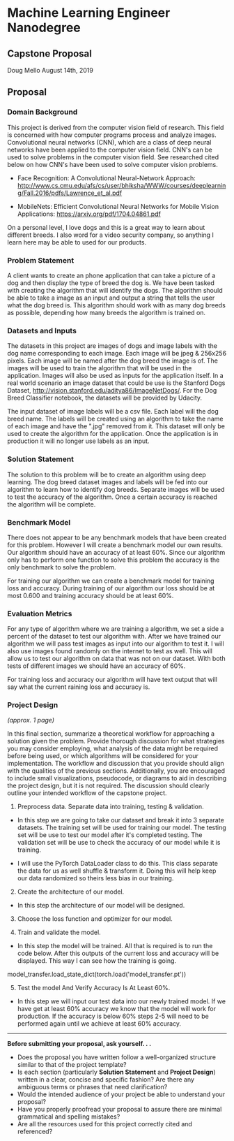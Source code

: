 # Machine Learning Engineer Nanodegree
## Capstone Proposal
Doug Mello
August 14th, 2019

## Proposal

### Domain Background

This project is derived from the computer vision field of research. This field is concerned with how computer programs process and analyze images. Convolutional neural networks (CNN), which are a class of deep neural networks have been applied to the computer vision field. CNN's can be used to solve problems in the computer vision field. See researched cited below on how CNN's have been used to solve computer vision problems.

- Face Recognition: A Convolutional Neural-Network Approach: http://www.cs.cmu.edu/afs/cs/user/bhiksha/WWW/courses/deeplearning/Fall.2016/pdfs/Lawrence_et_al.pdf

- MobileNets: Efficient Convolutional Neural Networks for Mobile Vision Applications: https://arxiv.org/pdf/1704.04861.pdf

On a personal level, I love dogs and this is a great way to learn about different breeds. I also word for a video security company, so anything I learn here may be able to used for our products.

### Problem Statement

A client wants to create an phone application that can take a picture of a dog and then display the type of breed the dog is. We have been tasked with creating the algorithm that will identify the dogs. The algorithm should be able to take a image as an input and output a string that tells the user what the dog breed is. This algorithm should work with as many dog breeds as possible, depending how many breeds the algorithm is trained on.

### Datasets and Inputs

The datasets in this project are images of dogs and image labels with the dog name corresponding to each image. Each image will be jpeg & 256x256 pixels. Each image will be named after the dog breed the image is of. The images will be used to train the algorithm that will be used in the application. Images will also be used as inputs for the application itself. In a real world scenario an image dataset that could be use is the Stanford Dogs Dataset, http://vision.stanford.edu/aditya86/ImageNetDogs/. For the Dog Breed Classifier notebook, the datasets will be provided by Udacity.

The input dataset of image labels will be a csv file. Each label will the dog breed name. The labels will be created using an algorithm to take the name of each image and have the ".jpg" removed from it. This dataset will only be used to create the algorithm for the application. Once the application is in production it will no longer use labels as an input.

### Solution Statement

The solution to this problem will be to create an algorithm using deep learning. The dog breed dataset images and labels will be fed into our algorithm to learn how to identify dog breeds. Separate images will be used to test the accuracy of the algorithm. Once a certain accuracy is reached the algorithm will be complete.

### Benchmark Model

There does not appear to be any benchmark models that have been created for this problem. However I will create a benchmark model our own results. Our algorithm should have an accuracy of at least 60%. Since our algorithm only has to perform one function to solve this problem the accuracy is the only benchmark to solve the problem.

For training our algorithm we can create a benchmark model for training loss and accuracy. During training of our algorithm our loss should be at most 0.600 and training accuracy should be at least 60%.

### Evaluation Metrics

For any type of algorithm where we are training a algorithm, we set a side a percent of the dataset to test our algorithm with. After we have trained our algorithm we will pass test images as input into our algorithm to test it. I will also use images found randomly on the internet to test as well. This will allow us to test our algorithm on data that was not on our dataset. With both tests of different images we should have an accuracy of 60%.

For training loss and accuracy our algorithm will have text output that will say what the current raining loss and accuracy is.

### Project Design
_(approx. 1 page)_

In this final section, summarize a theoretical workflow for approaching a solution given the problem. Provide thorough discussion for what strategies you may consider employing, what analysis of the data might be required before being used, or which algorithms will be considered for your implementation. The workflow and discussion that you provide should align with the qualities of the previous sections. Additionally, you are encouraged to include small visualizations, pseudocode, or diagrams to aid in describing the project design, but it is not required. The discussion should clearly outline your intended workflow of the capstone project.

1. Preprocess data. Separate data into training, testing & validation.
 - In this step we are going to take our dataset and break it into 3 separate datasets. The training set will be used for training our model. The testing set will be use to test our model after it's completed testing. The validation set will be use to check the accuracy of our model while it is training.

 - I will use the PyTorch DataLoader class to do this. This class separate the data for us as well shuffle & transform it. Doing this will help keep our data randomized so theirs less bias in our training.

2. Create the architecture of our model.

- In this step the architecture of our model will be designed.

3. Choose the loss function and optimizer for our model.

4. Train and validate the model.

 - In this step the model will be trained. All that is required is to run the code below. After this outputs of the current loss and accuracy will be displayed. This way I can see how the training is going.

model_transfer.load_state_dict(torch.load('model_transfer.pt'))

5. Test the model And Verify Accuracy Is At Least 60%.

- In this step we will input our test data into our newly trained model. If we have get at least 60% accuracy we know that the model will work for production. If the accuracy is below 60% steps 2-5 will need to be performed again until we achieve at least 60% accuracy.

-----------

**Before submitting your proposal, ask yourself. . .**

- Does the proposal you have written follow a well-organized structure similar to that of the project template?
- Is each section (particularly **Solution Statement** and **Project Design**) written in a clear, concise and specific fashion? Are there any ambiguous terms or phrases that need clarification?
- Would the intended audience of your project be able to understand your proposal?
- Have you properly proofread your proposal to assure there are minimal grammatical and spelling mistakes?
- Are all the resources used for this project correctly cited and referenced?
